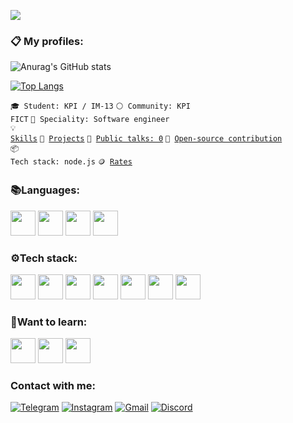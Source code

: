 ![](https://komarev.com/ghpvc/?username=your-github-Dimdim28&color=blue)
<br>

### :clipboard: My profiles:
![Anurag's GitHub stats](https://github-readme-stats.vercel.app/api?username=Dimdim28&show_icons=true&theme=radical)

[![Top Langs](https://github-readme-stats.vercel.app/api/top-langs/?username=Dimdim28&langs_count=7&layout=compact)](https://github.com/anuraghazra/github-readme-stats)

<code>🎓 Student: KPI / IM-13</code>
<code>⚪ Community: KPI FICT</code>
<code>👷 Speciality: Software engineer</code><br>
<code>💡 [Skills](SKILLS.md)</code>
<code>🧻 [Projects](PROJECTS.md)</code>
<code>📢 [Public talks: 0](TALKS.md)</code>
<code>👀 [Open-source contribution](CONTRIBUTION.md)</code><br>
<code>📦 Tech stack: node.js</code>
<code>🪙 [Rates](RATES.md)</code><br>

### :books:Languages: 
<div class="row">
  <img width="40" src="https://upload.wikimedia.org/wikipedia/commons/thumb/9/99/Unofficial_JavaScript_logo_2.svg/800px-Unofficial_JavaScript_logo_2.svg.png">
    <img width="40" src="https://cdn.icon-icons.com/icons2/2415/PNG/128/c_original_logo_icon_146611.png">
    <img width="40" src="https://cdn.icon-icons.com/icons2/3397/PNG/512/plus_c_icon_214370.png">
    <img width="40" src="https://cdn.icon-icons.com/icons2/2415/PNG/128/typescript_original_logo_icon_146317.png">
</div>

### :gear:Tech stack:
<div class="row">
  <img width="40" src="https://cdn.icon-icons.com/icons2/2415/PNG/128/react_original_logo_icon_146374.png">
  <img width="40" src="https://cdn.icon-icons.com/icons2/2107/PNG/128/file_type_git_icon_130581.png">
  <img width="40" src="https://wsofter.ru/wp-content/uploads/2017/12/node-express.png">
  <img width="40" src="https://cdn.icon-icons.com/icons2/2415/PNG/128/npm_original_wordmark_logo_icon_146402.png">   
  <img width="40" src="https://cdn.icon-icons.com/icons2/2108/PNG/128/yarn_icon_130775.png">
  <img width="40" src="https://cdn.icon-icons.com/icons2/2415/PNG/128/redux_original_logo_icon_146365.png">
   <img width="40" src="https://cdn.icon-icons.com/icons2/2415/PNG/128/mongodb_original_wordmark_logo_icon_146425.png">
</div>


### :thinking:Want to learn:
<div class="row">
 <img width="40" src="https://cdn.icon-icons.com/icons2/2415/PNG/128/nodejs_plain_logo_icon_146409.png">
 <img width="40" src="https://cdn.icon-icons.com/icons2/2415/PNG/128/mysql_original_wordmark_logo_icon_146417.png">
 <img width="40" src="https://cdn.icon-icons.com/icons2/2415/PNG/128/gulp_plain_logo_icon_146485.png">
</div>


### Contact with me:

[![Telegram](https://img.shields.io/badge/-Telegram-090909?style=for-the-badge&logo=telegram&logoColor=27A0D9)](https://t.me/D_im0N)
[![Instagram](https://img.shields.io/badge/-Instagram-090909?style=for-the-badge&logo=instagram&logoColor=B4068E)](https://www.instagram.com/provodnik_dimitriy)
[![Gmail](https://img.shields.io/badge/-Gmail-090909?style=for-the-badge&logo=Gmail&logoColor=FF0000)](mailto:wwwdimanes1@gmail.com)
[![Discord](https://img.shields.io/badge/-Discord-090909?style=for-the-badge&logo=Discord&logoColor=000080)](https://discordapp.com/users/685188807305330708/)



